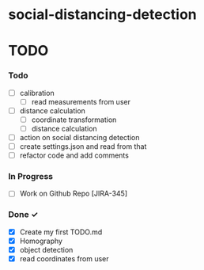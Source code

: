 # social-distancing-detection






# TODO


### Todo

- [ ] calibration
   - [ ] read measurements from user
- [ ] distance calculation  
  - [ ] coordinate transformation
  - [ ] distance calculation
- [ ]  action on social distancing detection
- [ ]  create settings.json and read from that
- [ ]  refactor code and add comments

### In Progress

- [ ] Work on Github Repo [JIRA-345]  

### Done ✓

- [x] Create my first TODO.md  
- [x] Homography
- [x] object detection
- [x] read coordinates from user

